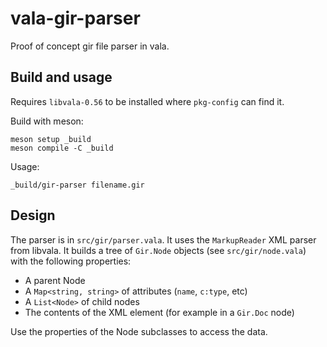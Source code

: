 # vala-gir-parser

Proof of concept gir file parser in vala.

## Build and usage

Requires `libvala-0.56` to be installed where `pkg-config` can find it.

Build with meson:

```
meson setup _build
meson compile -C _build
```

Usage:

```
_build/gir-parser filename.gir
```

## Design

The parser is in `src/gir/parser.vala`. It uses the `MarkupReader` XML parser from libvala. It builds a tree of `Gir.Node` objects (see `src/gir/node.vala`) with the following properties:

- A parent Node
- A `Map<string, string>` of attributes (`name`, `c:type`, etc)
- A `List<Node>` of child nodes
- The contents of the XML element (for example in a `Gir.Doc` node)

Use the properties of the Node subclasses to access the data.
